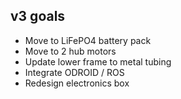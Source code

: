 
v3 goals
--------

* Move to LiFePO4 battery pack
* Move to 2 hub motors
* Update lower frame to metal tubing
* Integrate ODROID / ROS
* Redesign electronics box
